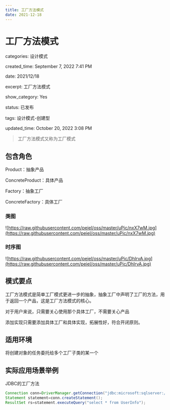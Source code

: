 ```yaml
---
title: 工厂方法模式
date: 2021-12-18
---
```


# 工厂方法模式


categories: 设计模式

created_time: September 7, 2022 7:41 PM

date: 2021/12/18

excerpt: 工厂方法模式

show_category: Yes

status: 已发布

tags: 设计模式-创建型

updated_time: October 20, 2022 3:08 PM


> 工厂方法模式又称为工厂模式

> 


## 包含角色


Product：抽象产品

ConcreteProduct：具体产品

Factory：抽象工厂

ConcreteFactory：具体工厂


### 类图


![https://raw.githubusercontent.com/peiel/oss/master/uPic/nxX7wM.jpg](https://raw.githubusercontent.com/peiel/oss/master/uPic/nxX7wM.jpg)


### 时序图


![https://raw.githubusercontent.com/peiel/oss/master/uPic/DhIrvA.jpg](https://raw.githubusercontent.com/peiel/oss/master/uPic/DhIrvA.jpg)


## 模式要点


工厂方法模式是简单工厂模式更进一步的抽象，抽象工厂中声明了工厂的方法，用于返回一个产品，这是工厂方法模式的核心。

对于用户来说，只需要关心使用那个具体工厂，不需要关心产品

添加实现只需要添加具体工厂和具体实现，拓展性好，符合开闭原则。


## 适用环境


将创建对象的任务委托给多个工厂子类的某一个


## 实际应用场景举例


JDBC的工厂方法


```java
Connection conn=DriverManager.getConnection("jdbc:microsoft:sqlserver://localhost:1433; DatabaseName=DB;user=sa;password=");
Statement statement=conn.createStatement();
ResultSet rs=statement.executeQuery("select * from UserInfo");
```
